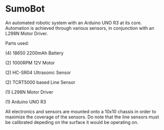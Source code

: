 # SumoBot
An automated robotic system with an Arduino UNO R3 at its core. Automation is achieved through various sensors, in conjunction with an L298N Motor Driver. 

Parts used:

(4) 18650 2200mAh Battery

(2) 1000RPM 12V Motor

(2) HC-SR04 Ultrasonic Sensor

(2) TCRT5000 based Line Sensor

(1) L298N Motor Driver

(1) Arduino UNO R3

All electronics and sensors are mounted onto a 10x10 chassis in order to maximize the coverage of the sensors. Do note that the line sensors must be calibrated depeding on the surface it would be operating on.
